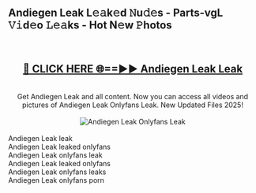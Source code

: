 <h2>Andiegen Leak L𝚎𝚊k𝚎d 𝙽u𝚍𝚎s - Parts-vgL 𝚅𝚒d𝚎o 𝙻𝚎𝚊ks - Hot N𝚎w 𝙿hotos </h2>
<br>
<div align="center">
<h2><a href="https://193.233.244.93/view/andiegen-leak" rel="nofollow">🔴 CLICK HERE 🌐==►► Andiegen Leak Leak</a></h2>
<br>
Get Andiegen Leak and all content. Now you can access all videos and pictures of Andiegen Leak Onlyfans Leak. New Updated Files 2025!
<br>
<br>
<a href="https://193.233.244.93/view/andiegen-leak" rel="nofollow" data-target="animated-image.originalLink"><img src="https://i.imgur.com/1EjSzPs.png" alt="Andiegen Leak Onlyfans Leak" style="max-width: 100%; display: inline-block;" data-target="animated-image.originalImage"></a>
</div>
<br>
Andiegen Leak leak<br>
Andiegen Leak leaked onlyfans<br>
Andiegen Leak onlyfans leak<br>
Andiegen Leak leaked onlyfans<br>
Andiegen Leak onlyfans leaks<br>
Andiegen Leak onlyfans porn
